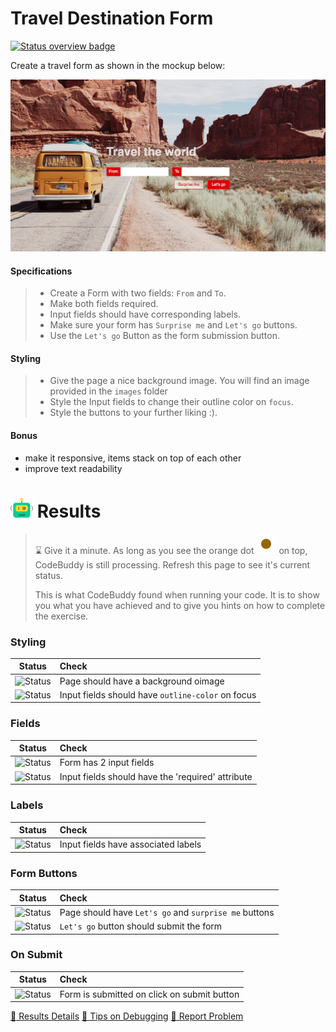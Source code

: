 # Travel Destination Form
[![Status overview badge](../../blob/badges/.github/badges/main/badge.svg)](#-results)


Create a travel form as shown in the mockup below:

![Simple form example](simple-form-example.jpg)

#### Specifications

> - Create a Form with two fields: `From` and `To`.
> - Make both fields required.
> - Input fields should have corresponding labels.
> - Make sure your form has `Surprise me` and `Let's go` buttons.
> - Use the `Let's go` Button as the form submission button.

#### Styling
> - Give the page a nice background image. You will find an image provided in the `images` folder
> - Style the Input fields to change their outline color on `focus`.
> - Style the buttons to your further liking :).

#### Bonus

- make it responsive, items stack on top of each other
- improve text readability

[//]: # (autograding info start)
# <img src="https://github.com/DCI-EdTech/autograding-setup/raw/main/assets/bot-large.svg" alt="" data-canonical-src="https://github.com/DCI-EdTech/autograding-setup/raw/main/assets/bot-large.svg" height="31" /> Results
> ⌛ Give it a minute. As long as you see the orange dot ![processing](https://raw.githubusercontent.com/DCI-EdTech/autograding-setup/main/assets/processing.svg) on top, CodeBuddy is still processing. Refresh this page to see it's current status.
>
> This is what CodeBuddy found when running your code. It is to show you what you have achieved and to give you hints on how to complete the exercise.


### Styling

|                 Status                  | Check                                                                                    |
| :-------------------------------------: | :--------------------------------------------------------------------------------------- |
| ![Status](../../blob/badges/.github/badges/main/status0.svg) | Page should have a background oimage |
| ![Status](../../blob/badges/.github/badges/main/status1.svg) | Input fields should have `outline-color` on focus |

### Fields

|                 Status                  | Check                                                                                    |
| :-------------------------------------: | :--------------------------------------------------------------------------------------- |
| ![Status](../../blob/badges/.github/badges/main/status2.svg) | Form has 2 input fields |
| ![Status](../../blob/badges/.github/badges/main/status3.svg) | Input fields should have the 'required' attribute |

### Labels

|                 Status                  | Check                                                                                    |
| :-------------------------------------: | :--------------------------------------------------------------------------------------- |
| ![Status](../../blob/badges/.github/badges/main/status4.svg) | Input fields have associated labels |

### Form Buttons

|                 Status                  | Check                                                                                    |
| :-------------------------------------: | :--------------------------------------------------------------------------------------- |
| ![Status](../../blob/badges/.github/badges/main/status5.svg) | Page should have `Let's go` and `surprise me` buttons |
| ![Status](../../blob/badges/.github/badges/main/status6.svg) | `Let's go` button should submit the form |

### On Submit

|                 Status                  | Check                                                                                    |
| :-------------------------------------: | :--------------------------------------------------------------------------------------- |
| ![Status](../../blob/badges/.github/badges/main/status7.svg) | Form is submitted on click on submit button |



[🔬 Results Details](../../actions)
[🐞 Tips on Debugging](https://github.com/DCI-EdTech/autograding-setup/wiki/How-to-work-with-CodeBuddy)
[📢 Report Problem](https://docs.google.com/forms/d/e/1FAIpQLSfS8wPh6bCMTLF2wmjiE5_UhPiOEnubEwwPLN_M8zTCjx5qbg/viewform?usp=pp_url&entry.652569746=UIB-layout-travel-destination-form)


[//]: # (autograding info end)